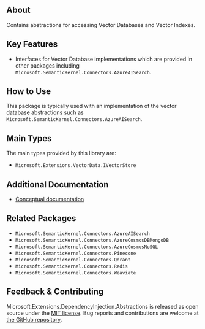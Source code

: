 ## About

Contains abstractions for accessing Vector Databases and Vector Indexes.

## Key Features

- Interfaces for Vector Database implementations which are provided in other packages including `Microsoft.SemanticKernel.Connectors.AzureAISearch`.

## How to Use

This package is typically used with an implementation of the vector database abstractions such as `Microsoft.SemanticKernel.Connectors.AzureAISearch`.

## Main Types

The main types provided by this library are:

- `Microsoft.Extensions.VectorData.IVectorStore`

## Additional Documentation

- [Conceptual documentation](https://learn.microsoft.com/en-us/semantic-kernel/concepts/vector-store-connectors)

## Related Packages

- `Microsoft.SemanticKernel.Connectors.AzureAISearch`
- `Microsoft.SemanticKernel.Connectors.AzureCosmosDBMongoDB`
- `Microsoft.SemanticKernel.Connectors.AzureCosmosNoSQL`
- `Microsoft.SemanticKernel.Connectors.Pinecone`
- `Microsoft.SemanticKernel.Connectors.Qdrant`
- `Microsoft.SemanticKernel.Connectors.Redis`
- `Microsoft.SemanticKernel.Connectors.Weaviate`

## Feedback & Contributing

Microsoft.Extensions.DependencyInjection.Abstractions is released as open source under the [MIT license](https://licenses.nuget.org/MIT). Bug reports and contributions are welcome at [the GitHub repository](https://github.com/microsoft/semantic-kernel).
